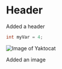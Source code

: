 # Header

Added a header

``` c
int myVar = 4;
```
![Image of Yaktocat](https://octodex.github.com/images/yaktocat.png)

Added an image

